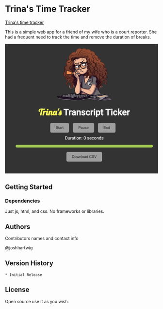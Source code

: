 # Trina's Time Tracker

[Trina's time tracker](https://joshhartwig.github.io/transcript-ticker/)

This is a simple web app for a friend of my wife who is a court reporter. She had a frequent need to track the time and remove the duration of breaks.

![time tracker](githubimage.png)

## Getting Started

### Dependencies

Just js, html, and css. No frameworks or libraries. 

## Authors

Contributors names and contact info

@joshhartwig

## Version History

    * Initial Release

## License

Open source use it as you wish.


